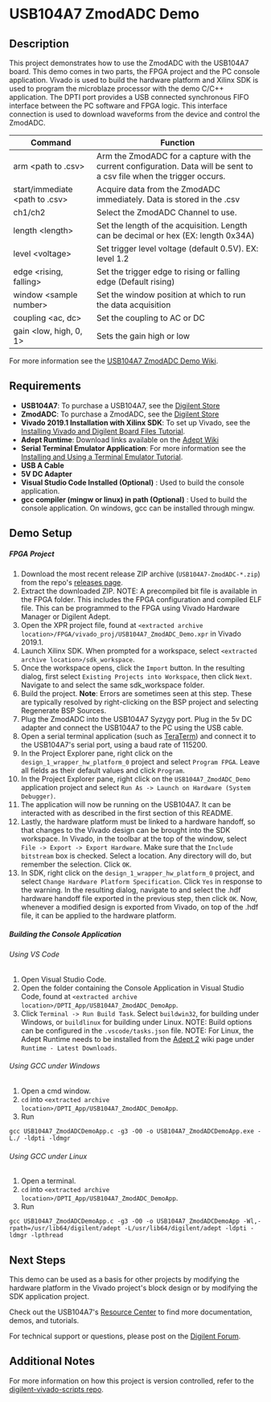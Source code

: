 USB104A7 ZmodADC Demo
====================

Description
-----------

This project demonstrates how to use the ZmodADC with the USB104A7 board. This demo comes in two parts, the FPGA project and the PC console application. Vivado is used to build the hardware platform and Xilinx SDK is used to program the microblaze processor with the demo C/C++ application. The DPTI port provides a USB connected synchronous FIFO interface between the PC software and FPGA logic. This interface connection is used to download waveforms from the device and control the ZmodADC.

| Command			       			 | Function						                                                                  |
| ---------------------    			 | ------------------------------------------------------------------------------------------------ |
| arm \<path to .csv\>   			 | Arm the ZmodADC for a capture with the current configuration. Data will be sent to a csv file when the trigger occurs.  |
| start/immediate \<path to .csv\>	 | Acquire data from the ZmodADC immediately. Data is stored in the .csv																	          |
| ch1/ch2					   		 | Select the ZmodADC Channel to use.													  |
| length \<length\>   				 | Set the length of the acquisition. Length can be decimal or hex (EX: length 0x34A)																	  |
| level \<voltage\> 			     | Set trigger level voltage (default 0.5V). EX: level 1.2																	  |
| edge \<rising, falling\> 			 | Set the trigger edge to rising or falling edge (Default rising)																	  |
| window \<sample number\>           | Set the window position at which to run the data acquisition 														  |
| coupling \<ac, dc\>                | Set the coupling to AC or DC    													  |
| gain \<low, high, 0, 1\> 			 | Sets the gain high or low																		  |

For more information see the [USB104A7 ZmodADC Demo Wiki](https://reference.digilentinc.com/reference/programmable-logic/usb104a7/ZmodADC).

Requirements
------------
* **USB104A7**: To purchase a USB104A7, see the [Digilent Store](https://store.digilentinc.com/usb104a7/)
* **ZmodADC**: To purchase a ZmodADC, see the [Digilent Store](https://store.digilentinc.com/zmodadc/)
* **Vivado 2019.1 Installation with Xilinx SDK**: To set up Vivado, see the [Installing Vivado and Digilent Board Files Tutorial](https://reference.digilentinc.com/vivado/installing-vivado/start).
* **Adept Runtime**: Download links available on the [Adept Wiki](https://reference.digilentinc.com/reference/software/adept/start)
* **Serial Terminal Emulator Application**: For more information see the [Installing and Using a Terminal Emulator Tutorial](https://reference.digilentinc.com/learn/programmable-logic/tutorials/tera-term).
* **USB A Cable**
* **5V DC Adapter**
* **Visual Studio Code Installed (Optional)** : Used to build the console application.
* **gcc compiler (mingw or linux) in path (Optional)** : Used to build the console application. On windows, gcc can be installed through mingw.

Demo Setup
----------

##### FPGA Project
1. Download the most recent release ZIP archive (`USB104A7-ZmodADC-*.zip`) from the repo's [releases page](https://github.com/Digilent/USB104A7-ZmodADC/releases).
2. Extract the downloaded ZIP.
NOTE: A precompiled bit file is available in the FPGA folder. This includes the FPGA configuration and compiled ELF file. This can be programmed to the FPGA using Vivado Hardware Manager or Digilent Adept.
3. Open the XPR project file, found at `<extracted archive location>/FPGA/vivado_proj/USB104A7_ZmodADC_Demo.xpr` in Vivado 2019.1.
4. Launch Xilinx SDK. When prompted for a workspace, select `<extracted archive location>/sdk_workspace`.
5. Once the workspace opens, click the `Import` button. In the resulting dialog, first select `Existing Projects into Workspace`, then click `Next`. Navigate to and select the same sdk_workspace folder.
6. Build the project.
**Note**: Errors are sometimes seen at this step. These are typically resolved by right-clicking on the BSP project and selecting Regenerate BSP Sources.
7. Plug the ZmodADC into the USB104A7 Syzygy port. Plug in the 5v DC adapter and connect the USB104A7 to the PC using the USB cable.
8. Open a serial terminal application (such as [TeraTerm](https://ttssh2.osdn.jp/index.html.en)) and connect it to the USB104A7's serial port, using a baud rate of 115200.
9. In the Project Explorer pane, right click on the `design_1_wrapper_hw_platform_0` project and select `Program FPGA`. Leave all fields as their default values and click `Program`.
10. In the Project Explorer pane, right click on the `USB104A7_ZmodADC_Demo` application project and select `Run As -> Launch on Hardware (System Debugger)`.
11. The application will now be running on the USB104A7. It can be interacted with as described in the first section of this README.
12. Lastly, the hardware platform must be linked to a hardware handoff, so that changes to the Vivado design can be brought into the SDK workspace. In Vivado, in the toolbar at the top of the window, select `File -> Export -> Export Hardware`. Make sure that the `Include bitstream` box is checked. Select a location. Any directory will do, but remember the selection. Click `OK`.
13. In SDK, right click on the `design_1_wrapper_hw_platform_0` project, and select `Change Hardware Platform Specification`. Click `Yes` in response to the warning. In the resulting dialog, navigate to and select the .hdf hardware handoff file exported in the previous step, then click `OK`. Now, whenever a modified design is exported from Vivado, on top of the .hdf file, it can be applied to the hardware platform.

##### Building the Console Application

###### Using VS Code
1. Open Visual Studio Code.
2. Open the folder containing the Console Application in Visual Studio Code, found at `<extracted archive location>/DPTI_App/USB104A7_ZmodADC_DemoApp`.
3. Click `Terminal -> Run Build Task`. Select `buildwin32`, for building under Windows, or `buildlinux` for building under Linux.
NOTE: Build options can be configured in the `.vscode/tasks.json` file.
NOTE: For Linux, the Adept Runtime needs to be installed from the [Adept 2](https://reference.digilentinc.com/reference/software/adept/start) wiki page under `Runtime - Latest Downloads`.

###### Using GCC under Windows
1. Open a cmd window.
2. `cd` into `<extracted archive location>/DPTI_App/USB104A7_ZmodADC_DemoApp`.
3. Run
```
gcc USB104A7_ZmodADCDemoApp.c -g3 -O0 -o USB104A7_ZmodADCDemoApp.exe -L./ -ldpti -ldmgr
```

###### Using GCC under Linux
1. Open a terminal.
2. `cd` into `<extracted archive location>/DPTI_App/USB104A7_ZmodADC_DemoApp`.
3. Run
```
gcc USB104A7_ZmodADCDemoApp.c -g3 -O0 -o USB104A7_ZmodADCDemoApp -Wl,-rpath=/usr/lib64/digilent/adept -L/usr/lib64/digilent/adept -ldpti -ldmgr -lpthread
```

Next Steps
----------
This demo can be used as a basis for other projects by modifying the hardware platform in the Vivado project's block design or by modifying the SDK application project.

Check out the USB104A7's [Resource Center](https://reference.digilentinc.com/reference/programmable-logic/USB104A7/start) to find more documentation, demos, and tutorials.

For technical support or questions, please post on the [Digilent Forum](forum.digilentinc.com).

Additional Notes
----------------
For more information on how this project is version controlled, refer to the [digilent-vivado-scripts repo](https://github.com/digilent/digilent-vivado-scripts).